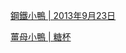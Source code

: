 

[鋼鐵小鴨 | 2013年9月23日](https://plus.google.com/u/0/photos/109585356527874771064/albums/5926655708053637713/5926655710997083442?pid=5926655710997083442&oid=109585356527874771064)

[薑母小鴨 | 糖杯](https://www.facebook.com/photo.php?fbid=10201213724043403&set=a.1051683130554.2010828.1180042008&type=3&theater)
